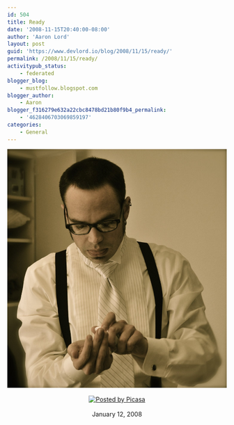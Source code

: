 ```yaml
---
id: 504
title: Ready
date: '2008-11-15T20:40:00-08:00'
author: 'Aaron Lord'
layout: post
guid: 'https://www.devlord.io/blog/2008/11/15/ready/'
permalink: /2008/11/15/ready/
activitypub_status:
    - federated
blogger_blog:
    - mustfollow.blogspot.com
blogger_author:
    - Aaron
blogger_f316279e632a22cbc8478bd21b80f9b4_permalink:
    - '4628406703069859197'
categories:
    - General
---
```


<div style="text-align:center;margin:0 auto 10px;"><a href="/wp-content/uploads/2011/10/rev_2959.jpg"><img alt="" src="/wp-content/uploads/2011/10/rev_2959.jpg?w=275" border="0" /></a> </div><div style="clear:both;text-align:CENTER;"><a href="http://picasa.google.com/blogger/" target="ext" rel="noopener"><img src="http://photos1.blogger.com/pbp.gif" alt="Posted by Picasa" align="middle" border="0" /></a></div><div style="clear:both;text-align:CENTER;"><br /></div><div style="clear:both;text-align:CENTER;">January 12, 2008</div><div class="blogger-post-footer"><img width='1' height='1' src='' alt='' /></div>